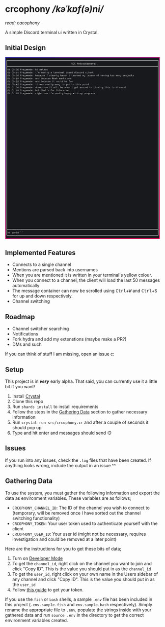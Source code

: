 # crcophony */kəˈkɒf(ə)ni/*
*read: cacophony*

A simple Discord terminal ui written in Crystal.

## Initial Design
![initial design](https://raw.githubusercontent.com/freyamade/crcophony/master/demo.png)

## Implemented Features
- Connects to a single channel
- Mentions are parsed back into usernames
- When you are mentioned it is written in your terminal's yellow colour.
- When you connect to a channel, the client will load the last 50 messages automatically
- The message container can now be scrolled using <kbd>Ctrl</kbd>+<kbd>W</kbd> and <kbd>Ctrl</kbd>+<kbd>S</kbd> for up and down respectively.
- Channel switching

## Roadmap
- Channel switcher searching
- Notifications
- Fork hydra and add my extenstions (maybe make a PR?)
- DMs and such


If you can think of stuff I am missing, open an issue c:

## Setup
This project is in ***very*** early alpha. That said, you can currently use it a little bit if you want!
1. Install [Crystal](https://crystal-lang.org/reference/installation/)
2. Clone this repo
3. Run `shards install` to install requirements
4. Follow the steps in the [Gathering Data](#gathering-data) section to gather necessary information
5. Run `crystal run src/crcophony.cr` and after a couple of seconds it should pop up
6. Type and hit enter and messages should send :D

## Issues
If you run into any issues, check the `.log` files that have been created. If anything looks wrong, include the output in an issue ^^

## Gathering Data
To use the system, you must gather the following information and export the data as environment variables.
These variables are as follows;

- `CRCOPHONY_CHANNEL_ID`: The ID of the channel you wish to connect to (temporary, will be removed once I have sorted out the channel switching functionality)
- `CRCOPHONY_TOKEN`: Your user token used to authenticate yourself with the client
- `CRCOPHONY_USER_ID`: Your user id (might not be necessary, requires investigation and could be removed at a later point)

Here are the instructions for you to get these bits of data;
1. Turn on [Developer Mode](https://discordia.me/developer-mode)
2. To get the `channel_id`, right click on the channel you want to join and click "Copy ID". This is the value you should put in as the `channel_id`
3. To get the `user_id`, right click on your own name in the Users sidebar of any channel and click "Copy ID". This is the value you should put in as the `user_id`
4. Follow [this guide](https://discordhelp.net/discord-token) to get your token.

If you use the `fish` or `bash` shells, a sample `.env` file has been included in this project (`.env.sample.fish` and `env.sample.bash` respectively). Simply rename the appropriate file to `.env`, populate the strings inside with your gathered data and run `source .env` in the directory to get the correct environment variables created.
